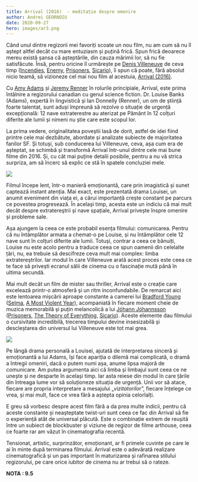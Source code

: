 ```yaml
---
title: Arrival (2016)  - meditație despre omenire
author: Andrei GEORNOIU
date: 2020-09-27
hero: images/ar3.png
---
```

<!--StartFragment-->

Când unul dintre regizorii mei favoriți scoate un nou film, nu am cum să nu îl aștept altfel decât cu mare entuziasm și puțină frică. Spun frică deoarece mereu există șansa că așteptările, din cauza mărimii lor, să nu fie satisfăcute. Însă, pentru oricine îl urmărește pe [Denis Villeneuve](http://www.imdb.com/name/nm0898288/) de ceva timp ([Incendies](http://www.imdb.com/title/tt1255953/?ref_=nm_knf_t2), [Enemy](http://www.imdb.com/title/tt2316411/?ref_=nm_knf_t4), [Prisoners](http://www.imdb.com/title/tt1392214/?ref_=nm_knf_t1), [Sicario](http://www.imdb.com/title/tt3397884/?ref_=nm_knf_t3)), îi spun că poate, fără absolut nicio teamă, să vizioneze cel mai nou film al acestuia, [Arrival (2016)](http://www.imdb.com/title/tt2543164/?ref_=nm_flmg_dr_2).

Cu [Amy Adams](http://www.imdb.com/name/nm0010736/?ref_=tt_ov_st_sm) și [Jeremy Renner](http://www.imdb.com/name/nm0719637/?ref_=tt_ov_st_sm) în rolurile principiale, Arrival, este prima întâlnire a regizorului canadian cu genul science fiction. Dr. Louise Banks (Adams), expertă în lingvistică și Ian Donnelly (Renner), un om de știință foarte talentat, sunt aduși împreună să rezolve o situație de urgență excepțională: 12 nave extraterestre au aterizat pe Pământ în 12 colțuri diferite ale lumii și nimeni nu știe care este scopul lor.

La prima vedere, originalitatea poveștii lasă de dorit, astfel de idei fiind printre cele mai dezbătute, abordate și analizate subiecte de majoritatea fanilor SF. Și totuși, sub conducerea lui Villeneuve, ceva, așa cum era de așteptat, se schimbă și transformă Arrival într-unul dintre cele mai bune filme din 2016. Și, cu cât mai puține detalii posibile, pentru a nu vă strica surpriza, am să încerc să explic ce stă în spatele concluziei mele.

![](images/ar1.png)

Filmul începe lent, într-o manieră emoționantă, care prin imagistică și sunet captează instant atenția. Mai exact, este prezentată drama Louisei, un anumit eveniment din viața ei, a cărui importanță crește constant pe parcurs ce povestea progresează. În același timp, acesta este un indiciu că mai mult decât despre extratereştrii și nave spațiale, Arrival privește înspre omenire și probleme sale.

Așa ajungem la ceea ce este probabil esența filmului: comunicarea. Pentru că nu întâmplător armata a chemat-o pe Louise, și nu întâmplător cele 12 nave sunt în colțuri diferite ale lumii. Totuși, contrar a ceea ce bănuiți, Louise nu este acolo pentru a traduce ceea ce spun oamenii din celelalte țări, nu, ea trebuie să descifreze ceva mult mai complex: limba extratereștrilor. Iar modul în care Villeneuve arată acest proces este ceea ce te face să privești ecranul sălii de cinema cu o fascinație mută până în ultima secundă.

Mai mult decât un film de mister sau thriller, Arrival este o creație care excelează printr-o atmosferă și un ritm inconfundabile. De remarcat aici este lentoarea mișcării aproape constante a camerei lui [Bradford Young](http://www.imdb.com/name/nm2284226/?ref_=ttfc_fc_cr17) ([Selma](http://www.imdb.com/title/tt1020072/?ref_=nm_knf_t1), [A Most Violent Year](http://www.imdb.com/title/tt2937898/?ref_=nm_knf_t2)), acompaniată în fiecare moment cheie de muzica memorabilă și puțin melancolică a lui [Jóhann Jóhannsson](http://www.imdb.com/name/nm0433580/?ref_=ttfc_fc_cr16) ([Prisoners](http://www.imdb.com/title/tt1392214/?ref_=nm_knf_t1), [The Theory of Everything](http://www.imdb.com/title/tt2980516/?ref_=nm_knf_t2), [Sicario](http://www.imdb.com/title/tt3397884/?ref_=nm_knf_t1)). Aceste elemente dau filmului o cursivitate incredibilă, trecerea timpului devine insesizabilă și descleștarea din universul lui Villeneuve este tot mai grea.

![](images/ar2.png)

Pe lângă drama personală a Louisei, ajutată de interpretarea sinceră și emoționantă a lui Adams, își face apariția o dilemă mai complicată, o dramă a întregii omeniri, dacă o putem numi așa, anume lipsa majoră de comunicare. Am putea argumenta aici că limba și limbajul sunt ceea ce ne unește și ne desparte în același timp. Iar asta reiese din modul în care țările din întreaga lume vor să soluționeze situația de urgență. Unii vor să atace, fiecare are propria interpretare a mesajului „*vizitatorilo*r”, fiecare înțelege ce vrea[](<>), și mai mult, face ce vrea fără a aștepta opinia celorlalți.

E greu să vorbesc despre acest film fără a da prea multe indicii, pentru că aceste constante și neașteptate twist-uri sunt ceea ce fac din Arrival să fie o experiență atât de universal plăcută. Este o combinație extrem de reușită între un subiect de blockbuster și viziune de regizor de filme arthouse, ceea ce foarte rar am văzut în cinematografia recentă.

Tensionat, artistic, surprinzător, emoționant, ar fi primele cuvinte pe care le ai în minte după terminarea filmului. Arrival este o adevărată realizare cinematografică și un pas important în maturizarea și rafinarea stilului regizorului, pe care orice iubitor de cinema nu ar trebui să o rateze.

**NOTA : 9.5**

<!--EndFragment-->